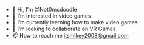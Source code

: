 - 👋 Hi, I’m @Not0mcdoodle
- 👀 I’m interested in video games
- 🌱 I’m currently learning how to make video games
- 💞️ I’m looking to collaborate on VR Games
- 📫 How to reach me itsmikey2008@gmail.com

<!---
Not0mcdoodle/Not0mcdoodle is a ✨ special ✨ repository because its `README.md` (this file) appears on your GitHub profile.
You can click the Preview link to take a look at your changes.
--->
